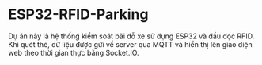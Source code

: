 # ESP32-RFID-Parking
Dự án này là hệ thống kiểm soát bãi đỗ xe sử dụng ESP32 và đầu đọc RFID. Khi quét thẻ, dữ liệu được gửi về server qua MQTT và hiển thị lên giao diện web theo thời gian thực bằng Socket.IO.

